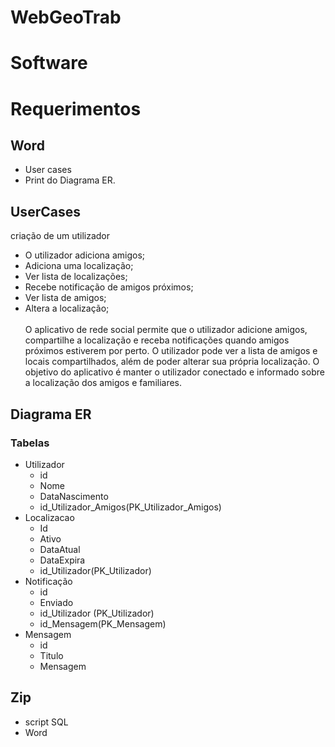# WebGeoTrab

# Software

# Requerimentos 
## Word 
- User cases
- Print do Diagrama ER.
## UserCases
criação de um utilizador 
- O utilizador adiciona amigos;
- Adiciona uma localização;
- Ver lista de localizações; 
- Recebe notificação de amigos próximos; 
- Ver lista de amigos; 
- Altera a localização; <br><br>
O aplicativo de rede social permite que o utilizador adicione amigos, compartilhe a localização e receba notificações quando amigos próximos estiverem por perto. O utilizador pode ver a lista de amigos e locais compartilhados, além de poder alterar sua própria localização. O objetivo do aplicativo é manter o utilizador conectado e informado sobre a localização dos amigos e familiares.
## Diagrama ER
### Tabelas 
- Utilizador
  - id
  - Nome
  - DataNascimento
  - id_Utilizador_Amigos(PK_Utilizador_Amigos)
- Localizacao
  - Id
  - Ativo
  - DataAtual
  - DataExpira
  - id_Utilizador(PK_Utilizador)
- Notificação
  - id 
  - Enviado
  - id_Utilizador (PK_Utilizador)
  - id_Mensagem(PK_Mensagem)
- Mensagem
  - id
  - Titulo
  - Mensagem
## Zip 
- script SQL
- Word   
